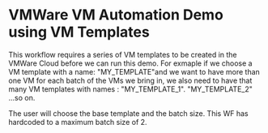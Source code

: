 VMWare VM Automation Demo using VM Templates
=========

This workflow requires a series of VM templates to be created in the VMWare Cloud before we can run this demo.
For exmaple if we choose a VM template with a name: "MY_TEMPLATE"and we want to have more than one VM for each batch of the VMs we bring in, we also need to have that many VM templates with names : "MY_TEMPLATE_1". "MY_TEMPLATE_2" ...so on.

The user will choose the base template and the batch size. This WF has hardcoded to a maximum batch size of 2.
